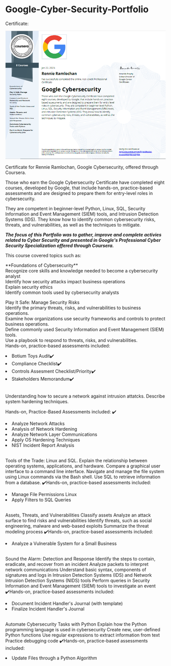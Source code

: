 # Google-Cyber-Security-Portfolio
 
Certificate:

<img src="https://github.com/rennier/Google-Cyber-Security-Portfolio/blob/80d8d1b7f215f7af41323f0ce2ba15dc2b72fef0/Google%20Cybersecurity%20Certificate-Rennie%20Ramlochan.png" alt="View certificate for Rennie Ramlochan, Google Cybersecurity, offered through Coursera. Those who earn the Google Cybersecurity Certificate have completed eight courses, developed by Google, that include hands-on, practice-based assessments and are designed to prepare them for entry-level roles in cybersecurity. They are competent in beginner-level Python, Linux, SQL, Security Information and Event Management (SIEM) tools, and Intrusion Detection Systems (IDS). They know how to identify common cybersecurity risks, threats, and vulnerabilities, as well as the techniques to mitigate."/>

Certificate for Rennie Ramlochan, Google Cybersecurity, offered through Coursera. 

Those who earn the Google Cybersecurity Certificate have completed eight courses, developed by Google, that include hands-on, practice-based assessments and are designed to prepare them for entry-level roles in cybersecurity. 

They are competent in beginner-level Python, Linux, SQL, Security Information and Event Management (SIEM) tools, and Intrusion Detection Systems (IDS). They know how to identify common cybersecurity risks, threats, and vulnerabilities, as well as the techniques to mitigate.

***The focus of this Portfolio was to gather, improve and complete activies related to Cyber Security and presented in Google's Professional Cyber Security Specialization offered through Coursera.*** 

This course covered topics such as:
<p>
**Foundations of Cybersecurity**
<br>Recognize core skills and knowledge needed to become a cybersecurity analyst
<br>Identify how security attacks impact business operations
<br>Explain security ethics
<br>Identify common tools used by cybersecurity analysts


Play It Safe: Manage Security Risks<br>
Identify the primary threats, risks, and vulnerabilities to business operations.<br>
Examine how organizations use security frameworks and controls to protect business operations.<br>
Define commonly used Security Information and Event Management (SIEM) tools.<br>
Use a playbook to respond to threats, risks, and vulnerabilities.<br> 
Hands-on, practice-based assessments included:
  <li>Botium Toys Audit✔️  </li>
  <li>Compliance Checklist✔️  </li>
  <li>Controls Assesment Checklist/Priority✔️  </li>
  <li>Stakeholders Memorandum✔️  </li>
 <br>














 
Understanding how to secure a network against intrusion attatcks.
Describe system hardening techniques. </p>
  <p>
  Hands-on, Practice-Based Assessments included:  ✔️
  <li>Analyze Network Attacks</li>
  <li>Analysis of Network Hardening</li>
  <li>Analyze Network Layer Communications</li>
  <li>Apply OS Hardening Techniques</li>
  <li>NIST Incident Report Analysis</li>
  <br></p>

Tools of the Trade: Linux and SQL.
Explain the relationship between operating systems, applications, and hardware.
Compare a graphical user interface to a command line interface.
Navigate and manage the file system using Linux commands via the Bash shell.
Use SQL to retrieve information from a database.
✔️Hands-on, practice-based assessments included:  
 <li>Manage File Permissions Linux</li>
 <li>Apply Filters to SQL Queries</li>
 <br>


Assets, Threats, and Vulnerabilities
Classify assets
Analyze an attack surface to find risks and vulnerabilities
Identify threats, such as social engineering, malware and web-based exploits
Summarize the threat modeling process
✔️Hands-on, practice-based assessments included:  
  <li>Analyze a Vulnerable System for a Small Business</li>
  <br>

Sound the Alarm: Detection and Response
Identify the steps to contain, eradicate, and recover from an incident
Analyze packets to interpret network communications
Understand basic syntax, components of signatures and logs in Intrusion Detection Systems (IDS) and Network Intrusion Detection Systems (NIDS) tools
Perform queries in Security Information and Event Management (SIEM) tools to investigate an event
✔️Hands-on, practice-based assessments included:  
  <li>Document Incident Handler's Journal (with template)</li>
  <li>Finalize Incident Handler's Journal</li>
  <br>


Automate Cybersecurity Tasks with Python
Explain how the Python programming language is used in cybersecurity
Create new, user-defined Python functions
Use regular expressions to extract information from text
Practice debugging code
✔️Hands-on, practice-based assessments included:  
  <li>Update Files through a Python Algorithm</li>
  <br>

